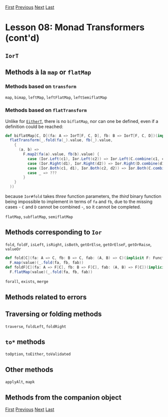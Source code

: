 [First](https://github.com/sjbiaga/kittens/blob/main/mt-1-compose/README.md) [Previous](https://github.com/sjbiaga/kittens/blob/main/mt-3-OptionT/README.md) [Next](https://github.com/sjbiaga/kittens/blob/main/mt-5-ReaderT/README.md) [Last](https://github.com/sjbiaga/kittens/blob/main/mt-9-WriterT-Validated/README.md)

Lesson 08: Monad Transformers (cont'd)
======================================

`IorT`
---------

Methods à la `map` or `flatMap`
-------------------------------

### Methods based on `transform`

`map`, `bimap`, `leftMap`, `leftFlatMap`, `leftSemiflatMap`

### Methods based on `flatTransform`

Unlike for [`EitherT`](https://github.com/sjbiaga/kittens/blob/main/mt-2-EitherT/README.md#methods-based-on-flattransform),
there is no `biflatMap`, nor can one be defined, even if a definition could be reached:

```Scala
def biflatMap[C, D](fa: A => IorT[F, C, D], fb: B => IorT[F, C, D])(implicit F: Monad[F], C: Semigroup[C], D: Semigroup[D]): IorT[F, C, D] =
  flatTransform(_.fold(fa(_).value, fb(_).value,
    {
      (a, b) =>
        F.map2(fa(a).value, fb(b).value) {
          case (Ior.Left(c1), Ior.Left(c2)) => Ior.Left(C.combine(c1, c2))
          case (Ior.Right(d1), Ior.Right(d2)) => Ior.Right(D.combine(d1, d2))
          case (Ior.Both(c1, d1), Ior.Both(c2, d2)) => Ior.Both(C.combine(c1, c2), D.combine(d1, d2))
          case _ => ???
        }
    }
  ))
```

because `Ior#fold` takes _three_ function parameters, the _third_ binary function being impossible to implement in terms of
`fa` and `fb`, due to the missing cases - `C` and `D` cannot be combined -, so it cannot be completed.

`flatMap`, `subflatMap`, `semiflatMap`

Methods corresponding to `Ior`
---------------------------------

`fold`, `foldF`, `isLeft`, `isRight`, `isBoth`, `getOrElse`, `getOrElseF`, `getOrRaise`, `valueOr`

```Scala
def fold[C](fa: A => C, fb: B => C, fab: (A, B) => C)(implicit F: Functor[F]): F[C] =
  F.map(value)(_.fold(fa, fb, fab))
def foldF[C](fa: A => F[C], fb: B => F[C], fab: (A, B) => F[C])(implicit F: FlatMap[F]): F[C] =
  F.flatMap(value)(_.fold(fa, fb, fab))
```

`forall`, `exists`, `merge`

Methods related to errors
-------------------------

Traversing or folding methods
-----------------------------

`traverse`, `foldLeft`, `foldRight`

`to*` methods
-------------

`toOption`, `toEither`, `toValidated`

Other methods
-------------

`applyAlt`, `mapk`

Methods from the companion object
---------------------------------

[First](https://github.com/sjbiaga/kittens/blob/main/mt-1-compose/README.md) [Previous](https://github.com/sjbiaga/kittens/blob/main/mt-3-OptionT/README.md) [Next](https://github.com/sjbiaga/kittens/blob/main/mt-5-ReaderT/README.md) [Last](https://github.com/sjbiaga/kittens/blob/main/mt-9-WriterT-Validated/README.md)
